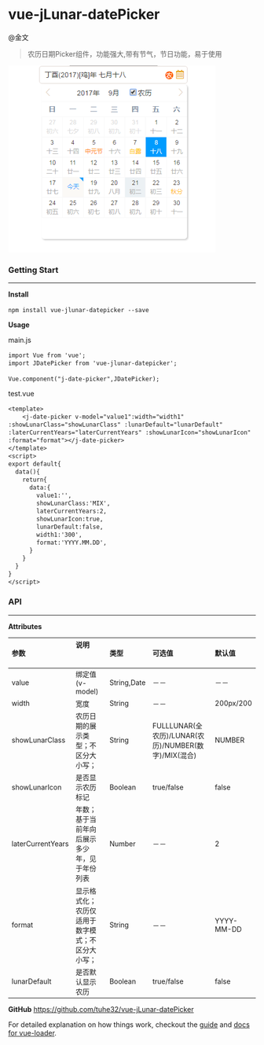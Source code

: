# vue-jLunar-datePicker
@金文

> 农历日期Picker组件，功能强大,带有节气，节日功能，易于使用


![demo](./static/DEMO.png)


### Getting Start

---

**Install**

`npm install vue-jlunar-datepicker --save`

**Usage**

main.js

```vue
import Vue from 'vue';
import JDatePicker from 'vue-jlunar-datepicker';

Vue.component("j-date-picker",JDatePicker);
```

test.vue

```vue
<template>
	<j-date-picker v-model="value1":width="width1" :showLunarClass="showLunarClass" :lunarDefault="lunarDefault" :laterCurrentYears="laterCurrentYears" :showLunarIcon="showLunarIcon" :format="format"></j-date-picker>
</template>
<script>
export default{
  data(){
    return{
      data:{
        value1:'',
        showLunarClass:'MIX',
        laterCurrentYears:2,
        showLunarIcon:true,
        lunarDefault:false,
        width1:'300',
        format:'YYYY.MM.DD',
      }
    }
  }
}
</script>
```


### API

---

**Attributes**

| 参数              | 说明                                      | 类型         |  可选值       | 默认值         |
| :---------------- | :--------------------------------------- | :------      | :------------ | :------------ |
| value             | 绑定值(v-model)                           | String,Date  | －－          | －－            |
| width             | 宽度                                      | String      | －－            | 200px/200         |
| showLunarClass    | 农历日期的展示类型；不区分大小写；          | String  | FULLLUNAR(全农历)/LUNAR(农历)/NUMBER(数字)/MIX(混合)|  NUMBER|
| showLunarIcon       | 是否显示农历标记                        | Boolean       | true/false     | false        |
| laterCurrentYears   | 年数；基于当前年向后展示多少年，见于年份列表 | Number     | －－            | 2            |
| format           | 显示格式化；农历仅适用于数字模式；不区分大小写；| String       | －－            | YYYY-MM-DD   |
| lunarDefault      | 是否默认显示农历                            | Boolean     | true/false      | false         |

**GitHub**
https://github.com/tuhe32/vue-jLunar-datePicker

For detailed explanation on how things work, checkout the [guide](http://vuejs-templates.github.io/webpack/) and [docs for vue-loader](http://vuejs.github.io/vue-loader).
